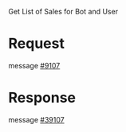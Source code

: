 Get List of Sales for Bot and User 

# Request
message [#9107](../../proto/README.md#action_9107)

# Response
message [#39107](../../proto/README.md#action_39107)

